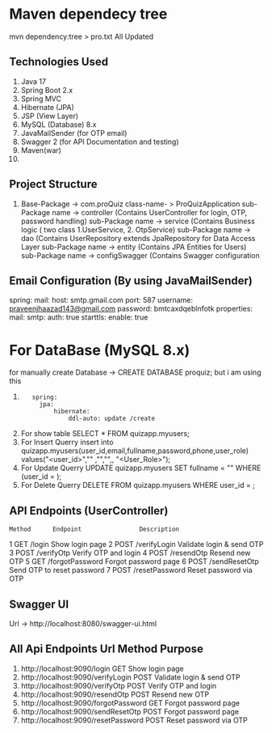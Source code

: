# Maven dependecy tree
mvn dependency:tree > pro.txt
All Updated





## Technologies Used

1. Java 17
2. Spring Boot 2.x
3. Spring MVC
4.  Hibernate (JPA)
5. JSP (View Layer)
6. MySQL (Database) 8.x
7. JavaMailSender (for OTP email)
8. Swagger 2 (for API Documentation and testing)
9. Maven(<packaging>war</packaging>)
10. 
##  Project Structure
 1. Base-Package -> com.proQuiz
       class-name- > ProQuizApplication
    sub-Package name -> controller (Contains UserController for login, OTP, password handling)
    sub-Package name -> service (Contains Business logic ( two class 1.UserService, 2. OtpService)
    sub-Package name -> dao (Contains UserRepository extends JpaRepository for Data Access Layer
    sub-Package name -> entity (Contains JPA Entities for Users)
    sub-Package name -> configSwagger (Contains  Swagger configuration

## Email Configuration (By using JavaMailSender)

spring:
    mail:
        host: smtp.gmail.com
        port: 587
        username: praveenjhaazad143@gmail.com
        password: bmtcaxdqeblnfotk
        properties:
            mail:
                smtp:
                    auth: true
                    starttls:
                        enable: true


# For DataBase (MySQL 8.x)
 for manually create Database  -> CREATE DATABASE proquiz;
        but i am using  this 
 1.        spring:
             jpa:
                 hibernate:
                     ddl-auto: update /create
 2. For show table
      SELECT * FROM quizapp.myusers;
 3. For Insert Querry
    insert into  quizapp.myusers(user_id,email,fullname,password,phone,user_role) values("<user_id>","<user email id>" ,"<User full name>","<user Password>",<User Phone number>, "<User_Role>");
 4. For Update Querry
    UPDATE  quizapp.myusers SET fullname = "<New Update full Name>" WHERE (user_id = <which user id you want>);
 5. For Delete Querry
    DELETE FROM quizapp.myusers WHERE user_id = <Which user id you want to delete>;


## API Endpoints (UserController)
    Method	    Endpoint	            Description
1    GET	    /login	                Show login page
2    POST	    /verifyLogin	        Validate login & send OTP
3    POST	    /verifyOtp	            Verify OTP and login
4    POST	    /resendOtp	            Resend new OTP
5    GET	    /forgotPassword	        Forgot password page
6    POST	    /sendResetOtp	        Send OTP to reset password
7    POST	    /resetPassword	        Reset password via OTP


## Swagger UI
 Url -> http://localhost:8080/swagger-ui.html

## All Api Endpoints Url                        Method                               Purpose 
1. http://localhost:9090/login                  GET                                   Show login page
2. http://localhost:9090/verifyLogin            POST                                  Validate login & send OTP
3. http://localhost:9090/verifyOtp              POST                                  Verify OTP and login
4. http://localhost:9090/resendOtp              POST                                  Resend new OTP
5. http://localhost:9090/forgotPassword         GET                                   Forgot password page
6. http://localhost:9090/sendResetOtp           POST                                  Forgot password page
7. http://localhost:9090/resetPassword          POST                                  Reset password via OTP